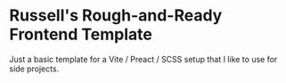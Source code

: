 # Russell's Rough-and-Ready Frontend Template

Just a basic template for a Vite / Preact / SCSS setup that I like to use for side projects.
